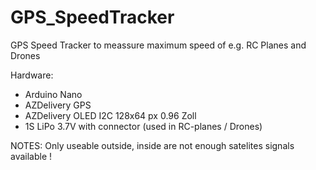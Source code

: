 # GPS_SpeedTracker
GPS Speed Tracker to meassure maximum speed of e.g. RC Planes and Drones

Hardware:
- Arduino Nano 
- AZDelivery GPS
- AZDelivery OLED I2C 128x64 px 0.96 Zoll
- 1S LiPo 3.7V with connector (used in RC-planes / Drones)



NOTES:
Only useable outside, inside are not enough satelites signals available !
